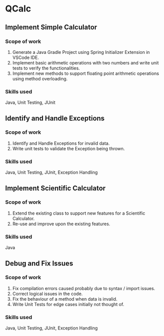 
# QCalc
## **Implement Simple Calculator**

### **Scope of work**

1.  Generate a Java Gradle Project using Spring Initializer Extension in VSCode IDE.
2.  Implement basic arithmetic operations with two numbers and write unit tests to verify the functionalities.
3.  Implement new methods to support floating point arithmetic operations using method overloading.

### **Skills used**

Java, Unit Testing, JUnit

## **Identify and Handle Exceptions**

### **Scope of work**

1.  Identify and Handle Exceptions for invalid data.
2.  Write unit tests to validate the Exception being thrown.

### **Skills used**

Java, Unit Testing, JUnit, Exception Handling

## **Implement Scientific Calculator**

### **Scope of work**

1.  Extend the existing class to support new features for a Scientific Calculator.
2.  Re-use and improve upon the existing features.

### **Skills used**

Java

## **Debug and Fix Issues**

### **Scope of work**

1.  Fix compilation errors caused probably due to syntax / import issues.
2.  Correct logical issues in the code.
3.  Fix the behaviour of a method when data is invalid.
4.  Write Unit Tests for edge cases initially not thought of.

### **Skills used**

Java, Unit Testing, JUnit, Exception Handling
